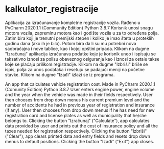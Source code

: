 # kalkulator_registracije
Aplikacija za izračunavanje kompletne registracije vozila. Rađeno u PyCharm 2020.1.1 (Community Edition) Python 3.8.7
Korisnik unosi snagu motora vozila, zapreminu motora kao i godište vozila u za to određena polja.
Zatim bira koji je trenutni premijski stepen i koliko je imao šteta u proteklih godinu dana (ako ih je bilo).
Potom bira da li su mu potrebni nova saobraćajna i nove tablice, kao i kojoj opštini pripada.
Klikom na dugme "Izračunaj" aplikacija izračunava podatke koje je korisnik uneo i ispisuju se taksativno iznosi
za polisu obaveznog osiguranja kao i iznosi za ostale takse koje se plaćaju prilikom registracije.
Klikom na dugme "Izbriši" briše se ispis, polja za unos podataka i resetuju se padajući meniji na početne stavke.
Klikom na dugme "Izađi" izlazi se iz programa.

An app that calculates vehicle registration cost. Made in PyCharm 2020.1.1 (Comunity Edition) Python 3.8.7
User enters engine power, engine volume and the year when the vehicle was made in their fields respectively.
User then chooses from drop down menus his current premium level and the number of accidents he had in previous year of registration and insurance (if any).
User then chooses from drop down menus if he has need for new registration card and license plates as well as municipality that he/she belongs to.
Clicking the button "Izračunaj" ("Calculate"), app calculates data provided by user and prints out the cost of insurance policy
and all the taxes needed for registration respectively.
Clicking the button "Izbriši" ("Clear"), app clears printed data and entry fields and resets drop down menus to default positions.
Clicking the button "Izađi" ("Exit") app closes.
